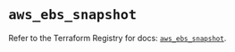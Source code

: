 # `aws_ebs_snapshot`

Refer to the Terraform Registry for docs: [`aws_ebs_snapshot`](https://registry.terraform.io/providers/hashicorp/aws/6.7.0/docs/resources/ebs_snapshot).
